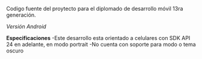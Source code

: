 Codigo fuente del proytecto para el diplomado de desarrollo móvil 13ra generación.

*Versión Android*

**Especificaciones**
-Este desarrollo esta orientado a celulares con SDK API 24 en adelante, en modo portrait 
-No cuenta con soporte para modo o tema oscuro
